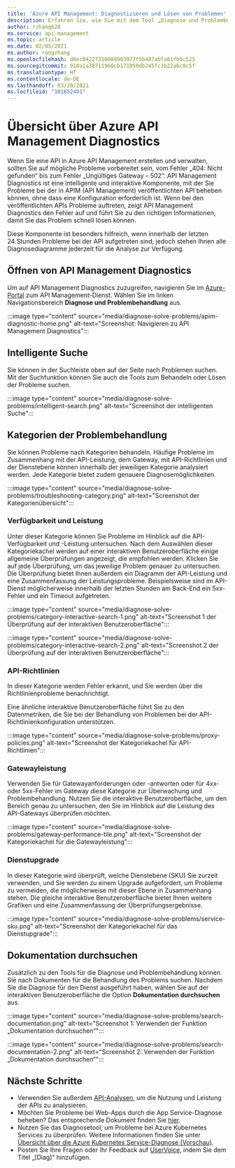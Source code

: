 ```yaml
---
title: 'Azure API Management: Diagnostizieren und Lösen von Problemen'
description: Erfahren Sie, wie Sie mit dem Tool „Diagnose und Problembehandlung“ im Azure-Portal Probleme bei der API in Azure API Management behandeln.
author: rzhang628
ms.service: api-management
ms.topic: article
ms.date: 02/05/2021
ms.author: rongzhang
ms.openlocfilehash: d8ec04227316088983977f5b487abfa81fb5c525
ms.sourcegitcommit: 910a1a38711966cb171050db245fc3b22abc8c5f
ms.translationtype: HT
ms.contentlocale: de-DE
ms.lasthandoff: 03/20/2021
ms.locfileid: "101652401"
---
```

# <a name="azure-api-management-diagnostics-overview"></a>Übersicht über Azure API Management Diagnostics

Wenn Sie eine API in Azure API Management erstellen und verwalten, sollten Sie auf mögliche Probleme vorbereitet sein, vom Fehler „404: Nicht gefunden“ bis zum Fehler „Ungültiges Gateway – 502“. API Management Diagnostics ist eine intelligente und interaktive Komponente, mit der Sie Probleme bei der in APIM (API Management) veröffentlichten API beheben können, ohne dass eine Konfiguration erforderlich ist. Wenn bei den veröffentlichten APIs Probleme auftreten, zeigt API Management Diagnostics den Fehler auf und führt Sie zu den richtigen Informationen, damit Sie das Problem schnell lösen können.

Diese Komponente ist besonders hilfreich, wenn innerhalb der letzten 24 Stunden Probleme bei der API aufgetreten sind, jedoch stehen Ihnen alle Diagnosediagramme jederzeit für die Analyse zur Verfügung.

## <a name="open-api-management-diagnostics"></a>Öffnen von API Management Diagnostics

Um auf API Management Diagnostics zuzugreifen, navigieren Sie im [Azure-Portal](https://portal.azure.com) zum API Management-Dienst. Wählen Sie im linken Navigationsbereich **Diagnose und Problembehandlung** aus.

:::image type="content" source="media/diagnose-solve-problems/apim-diagnostic-home.png" alt-text="Screenshot: Navigieren zu API Management Diagnostics":::



## <a name="intelligent-search"></a>Intelligente Suche

Sie können in der Suchleiste oben auf der Seite nach Problemen suchen. Mit der Suchfunktion können Sie auch die Tools zum Behandeln oder Lösen der Probleme suchen. 

:::image type="content" source="media/diagnose-solve-problems/intelligent-search.png" alt-text="Screenshot der intelligenten Suche":::


## <a name="troubleshooting-categories"></a>Kategorien der Problembehandlung

Sie können Probleme nach Kategorien behandeln. Häufige Probleme im Zusammenhang mit der API-Leistung, dem Gateway, mit API-Richtlinien und der Dienstebene können innerhalb der jeweiligen Kategorie analysiert werden. Jede Kategorie bietet zudem genauere Diagnosemöglichkeiten. 

:::image type="content" source="media/diagnose-solve-problems/troubleshooting-category.png" alt-text="Screenshot der Kategorienübersicht":::


### <a name="availability-and-performance"></a>Verfügbarkeit und Leistung

Unter dieser Kategorie können Sie Probleme im Hinblick auf die API-Verfügbarkeit und -Leistung untersuchen. Nach dem Auswählen dieser Kategoriekachel werden auf einer interaktiven Benutzeroberfläche einige allgemeine Überprüfungen angezeigt, die empfohlen werden. Klicken Sie auf jede Überprüfung, um das jeweilige Problem genauer zu untersuchen. Die Überprüfung bietet Ihnen außerdem ein Diagramm der API-Leistung und eine Zusammenfassung der Leistungsprobleme. Beispielsweise sind im API-Dienst möglicherweise innerhalb der letzten Stunden am Back-End ein 5xx-Fehler und ein Timeout aufgetreten. 

:::image type="content" source="media/diagnose-solve-problems/category-interactive-search-1.png" alt-text="Screenshot 1 der Überprüfung auf der interaktiven Benutzeroberfläche":::



:::image type="content" source="media/diagnose-solve-problems/category-interactive-search-2.png" alt-text="Screenshot 2 der Überprüfung auf der interaktiven Benutzeroberfläche":::

### <a name="api-policies"></a>API-Richtlinien

In dieser Kategorie werden Fehler erkannt, und Sie werden über die Richtlinienprobleme benachrichtigt. 

Eine ähnliche interaktive Benutzeroberfläche führt Sie zu den Datenmetriken, die Sie bei der Behandlung von Problemen bei der API-Richtlinienkonfiguration unterstützen.

:::image type="content" source="media/diagnose-solve-problems/proxy-policies.png" alt-text="Screenshot der Kategoriekachel für API-Richtlinien":::

### <a name="gateway-performance"></a>Gatewayleistung 

Verwenden Sie für Gatewayanforderungen oder -antworten oder für 4xx- oder 5xx-Fehler im Gateway diese Kategorie zur Überwachung und Problembehandlung. Nutzen Sie die interaktive Benutzeroberfläche, um den Bereich genau zu untersuchen, den Sie im Hinblick auf die Leistung des API-Gateways überprüfen möchten. 

:::image type="content" source="media/diagnose-solve-problems/gateway-performance-tile.png" alt-text="Screenshot der Kategoriekachel für die Gatewayleistung":::

### <a name="service-upgrade"></a>Dienstupgrade

In dieser Kategorie wird überprüft, welche Dienstebene (SKU) Sie zurzeit verwenden, und Sie werden zu einem Upgrade aufgefordert, um Probleme zu vermeiden, die möglicherweise mit dieser Ebene in Zusammenhang stehen. Die gleiche interaktive Benutzeroberfläche bietet Ihnen weitere Grafiken und eine Zusammenfassung der Überprüfungsergebnisse. 

:::image type="content" source="media/diagnose-solve-problems/service-sku.png" alt-text="Screenshot der Kategoriekachel für das Dienstupgrade":::

## <a name="search-documentation"></a>Dokumentation durchsuchen

Zusätzlich zu den Tools für die Diagnose und Problembehandlung können Sie nach Dokumenten für die Behandlung des Problems suchen. Nachdem Sie die Diagnose für den Dienst ausgeführt haben, wählen Sie auf der interaktiven Benutzeroberfläche die Option **Dokumentation durchsuchen** aus. 

 :::image type="content" source="media/diagnose-solve-problems/search-documentation.png" alt-text="Screenshot 1: Verwenden der Funktion „Dokumentation durchsuchen“":::


 :::image type="content" source="media/diagnose-solve-problems/search-documentation-2.png" alt-text="Screenshot 2: Verwenden der Funktion „Dokumentation durchsuchen“":::


## <a name="next-steps"></a>Nächste Schritte

* Verwenden Sie außerdem [API-Analysen](howto-use-analytics.md), um die Nutzung und Leistung der APIs zu analysieren. 
* Möchten Sie Probleme bei Web-Apps durch die App Service-Diagnose beheben? Das entsprechende Dokument finden Sie [hier](../app-service/overview-diagnostics.md).
* Nutzen Sie das Diagnosetool, um Probleme bei Azure Kubernetes Services zu überprüfen. Weitere Informationen finden Sie unter [Übersicht über die Azure Kubernetes Service-Diagnose (Vorschau)](../aks/concepts-diagnostics.md).
* Posten Sie Ihre Fragen oder Ihr Feedback auf [UserVoice](https://feedback.azure.com/forums/248703-api-management), indem Sie dem Titel „[Diag]“ hinzufügen.

